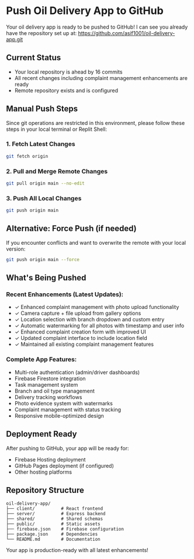 # Push Oil Delivery App to GitHub

Your oil delivery app is ready to be pushed to GitHub! I can see you already have the repository set up at: https://github.com/asif1001/oil-delivery-app.git

## Current Status
- Your local repository is ahead by 16 commits
- All recent changes including complaint management enhancements are ready
- Remote repository exists and is configured

## Manual Push Steps

Since git operations are restricted in this environment, please follow these steps in your local terminal or Replit Shell:

### 1. Fetch Latest Changes
```bash
git fetch origin
```

### 2. Pull and Merge Remote Changes
```bash
git pull origin main --no-edit
```

### 3. Push All Local Changes
```bash
git push origin main
```

## Alternative: Force Push (if needed)
If you encounter conflicts and want to overwrite the remote with your local version:
```bash
git push origin main --force
```

## What's Being Pushed

### Recent Enhancements (Latest Updates):
- ✓ Enhanced complaint management with photo upload functionality
- ✓ Camera capture + file upload from gallery options
- ✓ Location selection with branch dropdown and custom entry
- ✓ Automatic watermarking for all photos with timestamp and user info
- ✓ Enhanced complaint creation form with improved UI
- ✓ Updated complaint interface to include location field
- ✓ Maintained all existing complaint management features

### Complete App Features:
- Multi-role authentication (admin/driver dashboards)
- Firebase Firestore integration
- Task management system
- Branch and oil type management
- Delivery tracking workflows
- Photo evidence system with watermarks
- Complaint management with status tracking
- Responsive mobile-optimized design

## Deployment Ready
After pushing to GitHub, your app will be ready for:
- Firebase Hosting deployment
- GitHub Pages deployment (if configured)
- Other hosting platforms

## Repository Structure
```
oil-delivery-app/
├── client/          # React frontend
├── server/          # Express backend
├── shared/          # Shared schemas
├── public/          # Static assets
├── firebase.json    # Firebase configuration
├── package.json     # Dependencies
└── README.md        # Documentation
```

Your app is production-ready with all latest enhancements!